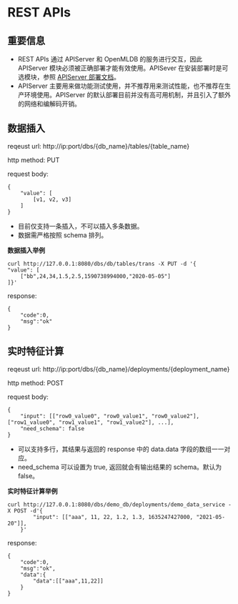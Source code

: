 # REST APIs

## 重要信息

- REST APIs 通过 APIServer 和 OpenMLDB 的服务进行交互，因此 APIServer 模块必须被正确部署才能有效使用。APISever 在安装部署时是可选模块，参照 [APIServer 部署文档](../deploy/install_deploy.md#部署-APIServer)。
- APIServer 主要用来做功能测试使用，并不推荐用来测试性能，也不推荐在生产环境使用。APIServer 的默认部署目前并没有高可用机制，并且引入了额外的网络和编解码开销。

## 数据插入

reqeust url: http://ip:port/dbs/{db_name}/tables/{table_name}

http method: PUT 

request body: 
```
{
    "value": [
    	[v1, v2, v3]
    ]
}
```

+ 目前仅支持一条插入，不可以插入多条数据。
+ 数据需严格按照 schema 排列。

**数据插入举例**

```
curl http://127.0.0.1:8080/dbs/db/tables/trans -X PUT -d '{
"value": [
    ["bb",24,34,1.5,2.5,1590738994000,"2020-05-05"]
]}'
```
response:

```
{
    "code":0,
    "msg":"ok"
}
```

## 实时特征计算

reqeust url: http://ip:port/dbs/{db_name}/deployments/{deployment_name}

http method: POST

request body: 

```
{
    "input": [["row0_value0", "row0_value1", "row0_value2"], ["row1_value0", "row1_value1", "row1_value2"], ...],
    "need_schema": false
}
```

+ 可以支持多行，其结果与返回的 response 中的 data.data 字段的数组一一对应。
+ need_schema 可以设置为 true, 返回就会有输出结果的 schema。默认为 false。

**实时特征计算举例**

```
curl http://127.0.0.1:8080/dbs/demo_db/deployments/demo_data_service -X POST -d'{
        "input": [["aaa", 11, 22, 1.2, 1.3, 1635247427000, "2021-05-20"]],
    }'
```

response:

```
{
    "code":0,
    "msg":"ok",
    "data":{
        "data":[["aaa",11,22]]
    }
}
```
